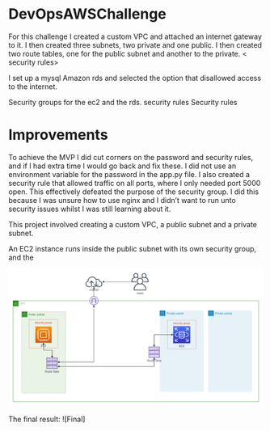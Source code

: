 # DevOpsAWSChallenge


For this challenge I created a custom VPC and attached an internet gateway to it. I then created three subnets, two private and one public. I then created two route tables, one for the public subnet and another to the private. < security rules>

I set up a mysql Amazon rds and selected the option that disallowed access to the internet.

Security groups for the ec2 and the rds. security rules
Security rules

# Improvements

To achieve the MVP I did cut corners on the password and security rules, and if I had extra time I would go back and fix these. I did not use an environment variable for the password in the app.py file. I also created a security rule that allowed traffic on all ports, where I only needed port 5000 open. This effectively defeated the purpose of the security group.  I did this because I was unsure how to use nginx and I didn’t want to run unto security issues whilst I was still learning about it.


This project involved creating a custom VPC, a public subnet and a private subnet. 

An EC2 instance runs inside the public subnet with its own security group, and the 

![Diagram](https://github.com/mauvesky1/DevOpsAWSChallenge/blob/main/ImageFiles/Diagram.png)




The final result:
![Final]